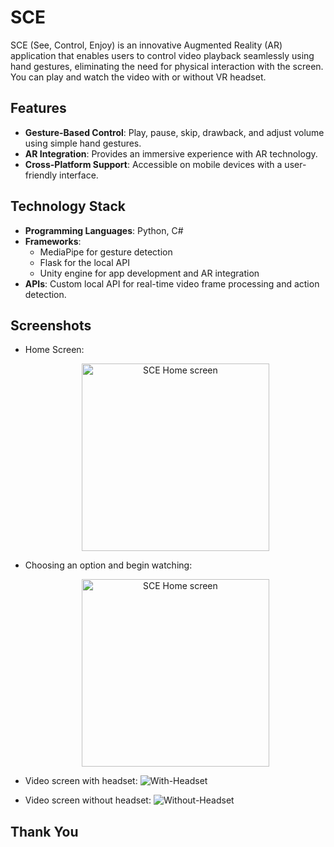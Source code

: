 # SCE

SCE (See, Control, Enjoy) is an innovative Augmented Reality (AR) application that enables users to control video playback seamlessly using hand gestures, eliminating the need for physical interaction with the screen. You can play and watch the video with or without VR headset.

## Features
- **Gesture-Based Control**: Play, pause, skip, drawback, and adjust volume using simple hand gestures.
- **AR Integration**: Provides an immersive experience with AR technology.
- **Cross-Platform Support**: Accessible on mobile devices with a user-friendly interface.

## Technology Stack
- **Programming Languages**: Python, C#
- **Frameworks**: 
  - MediaPipe for gesture detection  
  - Flask for the local API  
  - Unity engine for app development and AR integration  
- **APIs**: Custom local API for real-time video frame processing and action detection.

## Screenshots
- Home Screen:
  <div style="text-align: center;">
    <img src="https://github.com/user-attachments/assets/48ee5352-6e9b-458f-a288-058a6edc2745" alt="SCE Home screen" width="300"/>
  </div>

- Choosing an option and begin watching:
  <div style="text-align: center;">
    <img src="https://github.com/user-attachments/assets/acbb6142-169d-4725-a0fd-1e4152fe59ea" alt="SCE Home screen" width="300"/>
  </div>

- Video screen with headset:
  ![With-Headset](https://github.com/user-attachments/assets/c26761bc-4be0-4a15-a674-606c34df9355)
- Video screen without headset:
![Without-Headset](https://github.com/user-attachments/assets/c4f9387e-6c74-4a7f-938a-c0ca15e69b33)


## Thank You
